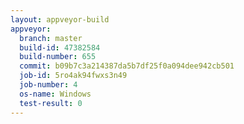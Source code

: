 ```yaml
---
layout: appveyor-build
appveyor:
  branch: master
  build-id: 47382584
  build-number: 655
  commit: b09b7c3a214387da5b7df25f0a094dee942cb501
  job-id: 5ro4ak94fwxs3n49
  job-number: 4
  os-name: Windows
  test-result: 0
---
```

